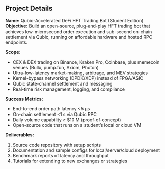 
## Project Details

**Name:** Qubic-Accelerated DeFi HFT Trading Bot (Student Edition)  
**Objective:** Build an open-source, plug-and-play HFT trading bot that achieves low-microsecond order execution and sub-second on-chain settlement via Qubic, running on affordable hardware and hosted RPC endpoints.

**Scope:**
- CEX & DEX trading on Binance, Kraken Pro, Coinbase, plus memecoin venues (Bullx, pump.fun, Axiom, Photon)  
- Ultra-low-latency market-making, arbitrage, and MEV strategies  
- Kernel-bypass networking (DPDK/XDP) instead of FPGA/ASIC  
- Qubic state-channel settlement and messaging  
- Real-time risk management, logging, and compliance

**Success Metrics:**
- End-to-end order path latency <5 μs  
- On-chain settlement <1 s via Qubic RPC  
- Daily volume capability ≥ $10 M (proof-of-concept)  
- Open-source code that runs on a student’s local or cloud VM

**Deliverables:**
1. Source code repository with setup scripts  
2. Documentation and sample configs for local/server/cloud deployment  
3. Benchmark reports of latency and throughput  
4. Tutorials for extending to new exchanges or strategies
